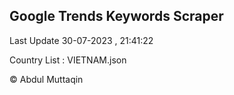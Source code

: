 

## Google Trends Keywords Scraper 
 
Last Update 30-07-2023 , 21:41:22

Country List :
VIETNAM.json



© Abdul Muttaqin 
